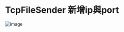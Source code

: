 # TcpFileSender 新增ip與port
![image](https://github.com/user-attachments/assets/46c7dea5-1343-4f24-b775-cb8f3ca6c50e)
